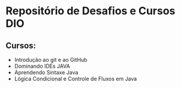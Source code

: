 # Repositório de Desafios e Cursos DIO

## Cursos:
 - Introdução ao git e ao GitHub
 - Dominando IDEs JAVA
 - Aprendendo Sintaxe Java
 - Lógica Condicional e Controle de Fluxos em Java
